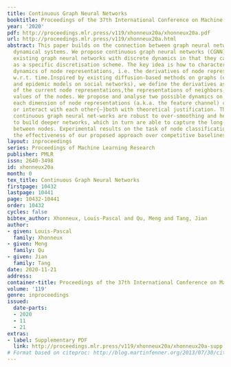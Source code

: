 ```yaml
---
title: Continuous Graph Neural Networks
booktitle: Proceedings of the 37th International Conference on Machine Learning
year: '2020'
pdf: http://proceedings.mlr.press/v119/xhonneux20a/xhonneux20a.pdf
url: http://proceedings.mlr.press/v119/xhonneux20a.html
abstract: This paper builds on the connection between graph neural networks and traditional
  dynamical systems. We propose continuous graph neural networks (CGNN), which generalise
  existing graph neural networks with discrete dynamics in that they can be viewed
  as a specific discretisation scheme. The key idea is how to characterise the continuous
  dynamics of node representations, i.e. the derivatives of node representations,
  w.r.t. time.Inspired by existing diffusion-based methods on graphs (e.g. PageRank
  and epidemic models on social networks), we define the derivatives as a combination
  of the current node representations,the representations of neighbors, and the initial
  values of the nodes. We propose and analyse two possible dynamics on graphs{—}including
  each dimension of node representations (a.k.a. the feature channel) change independently
  or interact with each other{—}both with theoretical justification. The proposed
  continuous graph neural net-works are robust to over-smoothing and hence allow us
  to build deeper networks, which in turn are able to capture the long-range dependencies
  between nodes. Experimental results on the task of node classification demonstrate
  the effectiveness of our proposed approach over competitive baselines.
layout: inproceedings
series: Proceedings of Machine Learning Research
publisher: PMLR
issn: 2640-3498
id: xhonneux20a
month: 0
tex_title: Continuous Graph Neural Networks
firstpage: 10432
lastpage: 10441
page: 10432-10441
order: 10432
cycles: false
bibtex_author: Xhonneux, Louis-Pascal and Qu, Meng and Tang, Jian
author:
- given: Louis-Pascal
  family: Xhonneux
- given: Meng
  family: Qu
- given: Jian
  family: Tang
date: 2020-11-21
address: 
container-title: Proceedings of the 37th International Conference on Machine Learning
volume: '119'
genre: inproceedings
issued:
  date-parts:
  - 2020
  - 11
  - 21
extras:
- label: Supplementary PDF
  link: http://proceedings.mlr.press/v119/xhonneux20a/xhonneux20a-supp.pdf
# Format based on citeproc: http://blog.martinfenner.org/2013/07/30/citeproc-yaml-for-bibliographies/
---
```

